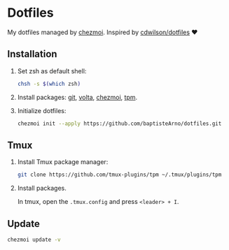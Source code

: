 # Dotfiles

My dotfiles managed by [chezmoi](https://www.chezmoi.io/). Inspired by [cdwilson/dotfiles](https://github.com/cdwilson/dotfiles) ❤️

## Installation

1. Set zsh as default shell:

   ```sh
   chsh -s $(which zsh)
   ```

2. Install packages: [git](https://git-scm.com/downloads), [volta](https://docs.volta.sh/guide/getting-started), [chezmoi](https://www.chezmoi.io/), [tpm](https://github.com/tmux-plugins/tpm).

3. Initialize dotfiles:

   ```sh
   chezmoi init --apply https://github.com/baptisteArno/dotfiles.git
   ```

## Tmux

1. Install Tmux package manager:

   ```sh
   git clone https://github.com/tmux-plugins/tpm ~/.tmux/plugins/tpm
   ```

2. Install packages.

   In tmux, open the `.tmux.config` and press `<leader> + I`.

## Update

```sh
chezmoi update -v
```
